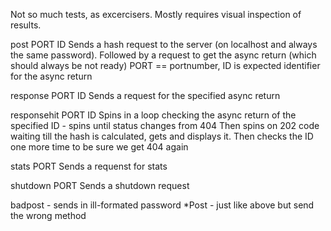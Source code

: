 
Not so much tests, as excercisers.
Mostly requires visual inspection of results.

post PORT ID
Sends a hash request to the server (on localhost and always the same password).
Followed by a request to get the async return (which should always be not ready)
PORT == portnumber, ID is expected identifier for the async return

response PORT ID
Sends a request for the specified async return

responsehit PORT ID
Spins in a loop checking the async return of the specified ID - spins until status changes from 404
Then spins on 202 code waiting till the hash is calculated, gets and displays it.
Then checks the ID one more time to be sure we get 404 again

stats PORT
Sends a requenst for stats

shutdown PORT 
Sends a shutdown request

badpost - sends in ill-formated password
*Post - just like above but send the wrong method
